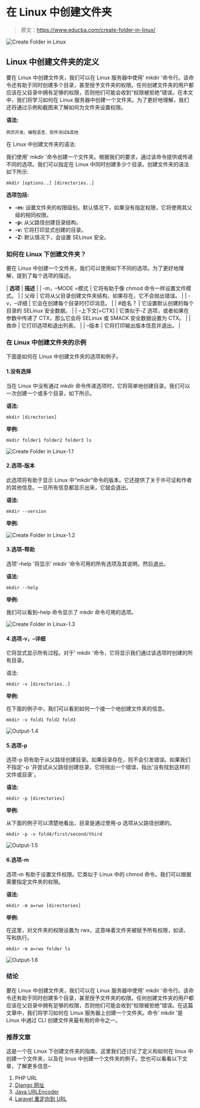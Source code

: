 # 在 Linux 中创建文件夹

> 原文：<https://www.educba.com/create-folder-in-linux/>

![Create Folder in Linux](img/602f533b3b32029f6bb50e0b71d687bc.png)



## Linux 中创建文件夹的定义

要在 Linux 中创建文件夹，我们可以在 Linux 服务器中使用' mkdir '命令行。该命令还有助于同时创建多个目录，甚至授予文件夹的权限。任何创建文件夹的用户都应该在父目录中拥有足够的权限，否则他们可能会收到“权限被拒绝”错误。在本文中，我们将学习如何在 Linux 服务器中创建一个文件夹。为了更好地理解，我们还将通过示例和截图来了解如何为文件夹设置权限。

**语法:**

<small>网页开发、编程语言、软件测试&其他</small>

在 Linux 中创建文件夹的语法:

我们使用' mkdir '命令创建一个文件夹。根据我们的要求，通过该命令提供或传递不同的选项。我们可以指定在 Linux 中同时创建多少个目录。创建文件夹的语法如下所示:

`mkdir [options..] [directories..]`

**选项包括:**

*   **-m:** 设置文件夹的权限级别。默认情况下，如果没有指定权限，它将使用其父级的相同权限。
*   **-p:** 从父路径创建目录结构。
*   **-v:** 它将打印显式创建的目录。
*   **-Z:** 默认情况下，会设置 SELinux 安全。

### 如何在 Linux 下创建文件夹？

要在 Linux 中创建一个文件夹，我们可以使用如下不同的选项。为了更好地理解，提到了每个选项的描述。

| **选项** | **描述** |
| -m，–MODE =模式 | 它将有助于像 chmod 命令一样设置文件模式。 |
| 父母 | 它将从父目录创建文件夹结构，如果存在，它不会抛出错误。 |
| -v，–详细 | 它会在创建每个目录时打印消息。 |
| #姓名？ | 它设置默认创建的每个目录的 SELinux 安全数据。 |
| –上下文[=CTX] | 它类似于-Z 选项，或者如果在参数中传递了 CTX，那么它会将 SELinux 或 SMACK 安全数据设置为 CTX。 |
| 救命 | 它打印选项和退出列表。 |
| –版本 | 它将打印输出版本信息并退出。 |

### 在 Linux 中创建文件夹的示例

下面是如何在 Linux 中创建文件夹的选项和例子。

#### 1.没有选择

当在 Linux 中没有通过 mkdir 命令传递选项时，它将简单地创建目录。我们可以一次创建一个或多个目录，如下所示。

**语法:**

`mkdir [directories]`

**举例:**

`mkdir folder1 folder2 folder3
ls`

![Create Folder in Linux-1.1](img/417ce180c6547a049be5fc64341903f4.png)



#### 2.选项–版本

此选项将有助于显示 Linux 中“mkdir”命令的版本。它还提供了关于许可证和作者的其他信息。一旦所有信息都显示出来，它就会退出。

**语法:**

`mkdir --version`

**举例:**

![Create Folder in Linux-1.2](img/2441dff84fcc4502f1a8465dfad32d8b.png)



#### 3.选项–帮助

选项'–help '将显示' mkdir '命令可用的所有选项及其说明，然后退出。

**语法:**

`mkdir --help`

**举例:**

我们可以看到–help 命令显示了 mkdir 命令可用的选项。

![Create Folder in Linux-1.3](img/5f8bff902016b2c0874572ae552bbea4.png)



#### 4.选项-v，–详细

它将显式显示所有过程。对于' mkdir '命令，它将显示我们通过该选项时创建的所有目录。

语法:

`mkdir -v [directories..]`

**举例:**

在下面的例子中，我们可以看到如何一个接一个地创建文件夹的信息。

`mkdir -v fold1 fold2 fold3`

![Output-1.4](img/720b686c10b7c194b0169e716f51a9e0.png)



#### 5.选项-p

选项-p 将有助于从父路径创建目录。如果目录存在，则不会引发错误。如果我们不指定'-p '并尝试从父路径创建目录，它将抛出一个错误，指出'没有找到这样的文件或目录'。

**语法:**

`mkdir -p [directories]`

**举例:**

从下面的例子可以清楚地看出，目录是通过使用-p 选项从父路径创建的。

`mkdir -p -v fold4/first/second/third`

![Output-1.5](img/034d4e6819c3c206e87df6e6d46ca06e.png)



#### 6.选项-m

选项-m 有助于设置文件权限。它类似于 Linux 中的 chmod 命令。我们可以根据需要指定文件夹的权限。

**语法:**

`mkdir -m a=rwx [directories]`

**举例:**

在这里，对文件夹的权限设置为 rwx，这意味着文件夹被赋予所有权限，如读、写和执行。

`mkdir -m a=rwx folder
ls`

![Output-1.6](img/75604a29533942aa129983e07bcda22e.png)



### 结论

要在 Linux 中创建文件夹，我们可以在 Linux 服务器中使用' mkdir '命令行。该命令还有助于同时创建多个目录，甚至授予文件夹的权限。任何创建文件夹的用户都应该在父目录中拥有足够的权限，否则他们可能会收到“权限被拒绝”错误。在这篇文章中，我们将学习如何在 Linux 服务器上创建一个文件夹。命令' mkdir '是 Linux 中通过 CLI 创建文件夹最有用的命令之一。

### 推荐文章

这是一个在 Linux 下创建文件夹的指南。这里我们还讨论了定义和如何在 linux 中创建一个文件夹，以及在 linux 中创建一个文件夹的例子。您也可以看看以下文章，了解更多信息–

1.  PHP URL
2.  [Django 网址](https://www.educba.com/django-url/)
3.  [Java URLEncoder](https://www.educba.com/java-urlencoder/)
4.  [Laravel 重定向到 URL](https://www.educba.com/laravel-redirect-to-url/)





